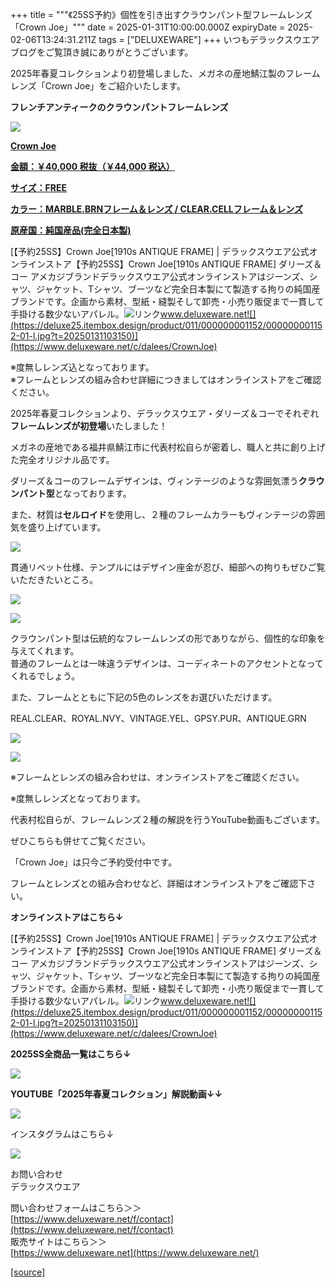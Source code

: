 +++
title = """《25SS予約》個性を引き出すクラウンパント型フレームレンズ「Crown Joe」"""
date = 2025-01-31T10:00:00.000Z
expiryDate = 2025-02-06T13:24:31.211Z
tags = ["DELUXEWARE"]
+++
いつもデラックスウエアブログをご覧頂き誠にありがとうございます。

2025年春夏コレクションより初登場しました、メガネの産地鯖江製のフレームレンズ「Crown Joe」をご紹介いたします。

**フレンチアンティークのクラウンパントフレームレンズ**

[![](https://stat.ameba.jp/user_images/20250131/11/deluxeware/f3/b6/j/o0800080015538985332.jpg)](https://stat.ameba.jp/user_images/20250131/11/deluxeware/f3/b6/j/o0800080015538985332.jpg)

**[Crown Joe](https://www.deluxeware.net/c/dalees/CrownJoe)**

**[金額：￥40,000 税抜（￥44,000 税込）](https://www.deluxeware.net/c/dalees/CrownJoe)**

**[サイズ：FREE](https://www.deluxeware.net/c/dalees/CrownJoe)**

**[カラー：MARBLE.BRNフレーム＆レンズ / CLEAR.CELLフレーム＆レンズ](https://www.deluxeware.net/c/dalees/CrownJoe)**

**[原産国：純国産品(完全日本製)](https://www.deluxeware.net/c/dalees/CrownJoe)**

[【予約25SS】Crown Joe\[1910s ANTIQUE FRAME\] | デラックスウエア公式オンラインストア【予約25SS】Crown Joe\[1910s ANTIQUE FRAME\] ダリーズ＆コー アメカジブランドデラックスウエア公式オンラインストアはジーンズ、シャツ、ジャケット、Tシャツ、ブーツなど完全日本製にて製造する拘りの純国産ブランドです。企画から素材、型紙・縫製そして卸売・小売り販促まで一貫して手掛ける数少ないアパレル。![リンク](https://c.stat100.ameba.jp/ameblo/symbols/v3.20.0/svg/gray/editor_link.svg)www.deluxeware.net![](https://deluxe25.itembox.design/product/011/000000001152/000000001152-01-l.jpg?t=20250131103150)](https://www.deluxeware.net/c/dalees/CrownJoe)

※度無しレンズ込となっております。  
※フレームとレンズの組み合わせ詳細につきましてはオンラインストアをご確認ください。

2025年春夏コレクションより、デラックスウエア・ダリーズ＆コーでそれぞれ**フレームレンズが初登場**いたしました！

メガネの産地である福井県鯖江市に代表村松自らが密着し、職人と共に創り上げた完全オリジナル品です。

ダリーズ＆コーのフレームデザインは、ヴィンテージのような雰囲気漂う**クラウンパント型**となっております。

また、材質は**セルロイド**を使用し、２種のフレームカラーもヴィンテージの雰囲気を盛り上げています。

[![](https://stat.ameba.jp/user_images/20250131/15/deluxeware/1f/17/j/o0800080015539065254.jpg)](https://stat.ameba.jp/user_images/20250131/15/deluxeware/1f/17/j/o0800080015539065254.jpg)

貫通リベット仕様、テンプルにはデザイン座金が忍び、細部への拘りもぜひご覧いただきたいところ。

[![](https://stat.ameba.jp/user_images/20250131/11/deluxeware/3a/00/j/o0800080015538985437.jpg)](https://stat.ameba.jp/user_images/20250131/11/deluxeware/3a/00/j/o0800080015538985437.jpg)

[![](https://stat.ameba.jp/user_images/20250131/11/deluxeware/09/7c/j/o0800080015538985468.jpg)](https://stat.ameba.jp/user_images/20250131/11/deluxeware/09/7c/j/o0800080015538985468.jpg)

クラウンパント型は伝統的なフレームレンズの形でありながら、個性的な印象を与えてくれます。  
普通のフレームとは一味違うデザインは、コーディネートのアクセントとなってくれるでしょう。

また、フレームとともに下記の5色のレンズをお選びいただけます。

REAL.CLEAR、ROYAL.NVY、VINTAGE.YEL、GPSY.PUR、ANTIQUE.GRN

[![](https://stat.ameba.jp/user_images/20250131/11/deluxeware/16/38/j/o0800080015538993170.jpg)](https://stat.ameba.jp/user_images/20250131/11/deluxeware/16/38/j/o0800080015538993170.jpg)

[![](https://stat.ameba.jp/user_images/20250131/15/deluxeware/38/4a/j/o0800080015539065089.jpg)](https://stat.ameba.jp/user_images/20250131/15/deluxeware/38/4a/j/o0800080015539065089.jpg)

※フレームとレンズの組み合わせは、オンラインストアをご確認ください。

※度無しレンズとなっております。

代表村松自らが、フレームレンズ２種の解説を行うYouTube動画もございます。

ぜひこちらも併せてご覧ください。

「Crown Joe」は只今ご予約受付中です。

フレームとレンズとの組み合わせなど、詳細はオンラインストアをご確認下さい。

**オンラインストアはこちら↓**

[【予約25SS】Crown Joe\[1910s ANTIQUE FRAME\] | デラックスウエア公式オンラインストア【予約25SS】Crown Joe\[1910s ANTIQUE FRAME\] ダリーズ＆コー アメカジブランドデラックスウエア公式オンラインストアはジーンズ、シャツ、ジャケット、Tシャツ、ブーツなど完全日本製にて製造する拘りの純国産ブランドです。企画から素材、型紙・縫製そして卸売・小売り販促まで一貫して手掛ける数少ないアパレル。![リンク](https://c.stat100.ameba.jp/ameblo/symbols/v3.20.0/svg/gray/editor_link.svg)www.deluxeware.net![](https://deluxe25.itembox.design/product/011/000000001152/000000001152-01-l.jpg?t=20250131103150)](https://www.deluxeware.net/c/dalees/CrownJoe)

**2025SS全商品一覧はこちら↓**

[![](https://stat.ameba.jp/user_images/20250114/17/deluxeware/cf/2d/j/o1200050015533133265.jpg?caw=800)](https://www.deluxeware.net/c/2025SSreserve)

**YOUTUBE「2025年春夏コレクション」解説動画↓↓**

**[![](https://stat.ameba.jp/user_images/20250108/16/deluxeware/ac/cf/j/o1200050015530951038.jpg?caw=800)](https://www.youtube.com/playlist?list=PLmcuUjZ67rhnclr762_W-zDg7FyyrNvqF)**

インスタグラムはこちら↓

[![](https://stat.ameba.jp/user_images/20240315/15/deluxeware/04/7f/j/o0800026015413271803.jpg?caw=800)](https://www.instagram.com/deluxeware/?hl=ja)

お問い合わせ  
デラックスウエア

問い合わせフォームはこちら＞＞  
[https://www.deluxeware.net/f/contact](https://www.deluxeware.net/f/contact)  
販売サイトはこちら＞＞  
[https://www.deluxeware.net](https://www.deluxeware.net/)

[[source]](https://ameblo.jp/deluxeware/entry-12884543627.html)
